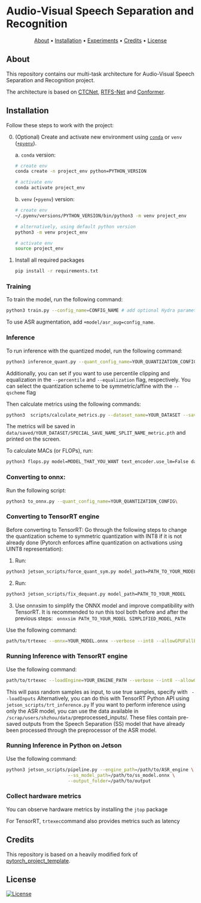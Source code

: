 # Audio-Visual Speech Separation and Recognition

<p align="center">
  <a href="#about">About</a> •
  <a href="#installation">Installation</a> •
  <a href="#experiments">Experiments</a> •
  <a href="#credits">Credits</a> •
  <a href="#license">License</a>
</p>

## About

This repository contains our multi-task architecture for Audio-Visual Speech Separation and Recognition project.

The architecture is based on [CTCNet](https://arxiv.org/abs/2212.10744), [RTFS-Net](https://openreview.net/forum?id=PEuDO2EiDr) and [Conformer](https://arxiv.org/abs/2005.08100).

## Installation

Follow these steps to work with the project:

0. (Optional) Create and activate new environment using [`conda`](https://conda.io/projects/conda/en/latest/user-guide/getting-started.html) or `venv` ([`+pyenv`](https://github.com/pyenv/pyenv)).

   a. `conda` version:

   ```bash
   # create env
   conda create -n project_env python=PYTHON_VERSION

   # activate env
   conda activate project_env
   ```

   b. `venv` (`+pyenv`) version:

   ```bash
   # create env
   ~/.pyenv/versions/PYTHON_VERSION/bin/python3 -m venv project_env

   # alternatively, using default python version
   python3 -m venv project_env

   # activate env
   source project_env
   ```

1. Install all required packages

   ```bash
   pip install -r requirements.txt
   ```
### Training

To train the model, run the following command:

```bash
python3 train.py --config_name=CONFIG_NAME # add optional Hydra parameters
```

To use ASR augmentation, add `+model/asr_aug=config_name`.

### Inference

To run inference with the quantized model, run the following command:

```bash
python3 inference_quant.py --quant_config_name=YOUR_QUANTIZATION_CONFIG\
```
Additionally, you can set if you want to use percentile clipping and equalization in the ```--percentile``` and ```--equalization``` flag, respectively. You can select the quantization scheme to be symmetric/affine with the ```--qscheme``` flag

Then calculate metrics using the following commands:

```bash
python3  scripts/calculate_metrics.py --dataset_name=YOUR_DATASET --save_name=SPECIAL_SAVE_NAME
```

The metrics will be saved in `data/saved/YOUR_DATASET/SPECIAL_SAVE_NAME_SPLIT_NAME_metric.pth` and printed on the screen.


To calculate MACs (or FLOPs), run:

```bash
python3 flops.py model=MODEL_THAT_YOU_WANT text_encoder.use_lm=False dataloader.batch_size=1
```

### Converting to onnx:

Run the following script:

```bash
python3 to_onnx.py --quant_config_name=YOUR_QUANTIZATION_CONFIG\
```

### Converting to TensorRT engine

Before converting to TensorRT: Go through the following steps to change the quantization scheme to symmetric quantization with INT8 if it is not already done (Pytorch enforces affine quantization on activations using UINT8 representation):
1. Run: 
```bash
python3 jetson_scripts/force_quant_sym.py model_path=PATH_TO_YOUR_MODEL
```
2. Run: 
```bash
python3 jetson_scripts/fix_dequant.py model_path=PATH_TO_YOUR_MODEL
```
3. Use onnxsim to simplify the ONNX model and improve compatibility with TensorRT. It is recommended to run this tool both before and after the previous steps:
``` onnxsim PATH_TO_YOUR_MODEL SIMPLIFIED_MODEL_PATH```


Use the following command:

```bash
path/to/trtexec --onnx=YOUR_MODEL.onnx --verbose --int8 --allowGPUFallback --saveEngine=YOUR_ENGINE_PATH
```
### Running Inference with TensorRT engine

Use the following command:

```bash
path/to/trtexec --loadEngine=YOUR_ENGINE_PATH --verbose --int8 --allowGPUFallback --iterations=N
```

This will pass random samples as input, to use true samples, specify with `` --loadInputs``
Alternatively, you can do this with TensorRT Python API using ``jetson_scripts/trt_inference.py``
If you want to perform inference using only the ASR model, you can use the data available in ``/scrap/users/shzhou/data/``preprocessed_inputs/. These files contain pre-saved outputs from the Speech Separation (SS) model that have already been processed through the preprocessor of the ASR model.

### Running Inference in Python on Jetson

Use the following command:

```bash
python3 jetson_scripts/pipeline.py --engine_path=/path/to/ASR_engine \
                       --ss_model_path=/path/to/ss_model.onnx \
                       --output_folder=/path/to/output
```

### Collect hardware metrics

You can observe hardware metrics by installing the ``jtop`` package 

For TensorRT, ``trtexec``command also provides metrics such as latency
## Credits

This repository is based on a heavily modified fork of [pytorch_project_template](https://github.com/Blinorot/pytorch_project_template).

## License

[![License](https://img.shields.io/badge/license-MIT-blue.svg)](/LICENSE)

